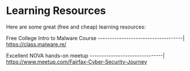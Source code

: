 # Learning Resources

Here are some great (free and cheap) learning resources:

Free College Intro to Malware Course
------------------------------------|
https://class.malware.re/

Excellent NOVA hands-on meetup
-------------------------------|
https://www.meetup.com/Fairfax-Cyber-Security-Journey
